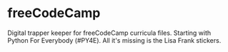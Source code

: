 # freeCodeCamp
Digital trapper keeper for freeCodeCamp curricula files. Starting with Python For Everybody (#PY4E). All it's missing is the Lisa Frank stickers.
